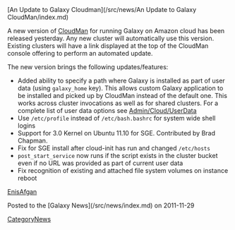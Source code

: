 <div class='newsItemHeader'>[An Update to Galaxy Cloudman](/src/news/An Update to Galaxy CloudMan/index.md)</div>


A new version of [CloudMan](/src/CloudMan/index.md) for running Galaxy on Amazon cloud has been released yesterday. Any new cluster will automatically use this version. Existing clusters will have a link displayed at the top of the CloudMan console offering to perform an automated update. 

The new version brings the following updates/features:
* Added ability to specify a path where Galaxy is installed as part of user data (using `galaxy_home` key). This allows custom Galaxy application to be installed and picked up by CloudMan instead of the default one. This works across cluster invocations as well as for shared clusters. For a complete list of user data options see [Admin/Cloud/UserData](/src/Admin/Cloud/UserData/index.md)
* Use `/etc/profile` instead of `/etc/bash.bashrc` for system wide shell logins
* Support for 3.0 Kernel on Ubuntu 11.10 for SGE. Contributed by Brad Chapman.
* Fix for SGE install after cloud-init has run and changed `/etc/hosts`
* `post_start_service` now runs if the script exists in the cluster bucket even if no URL was provided as part of current user data
* Fix recognition of existing and attached file system volumes on instance reboot

[EnisAfgan](/src/EnisAfgan/index.md)

<div class='newsItemFooter'>Posted to the [Galaxy News](/src/news/index.md) on 2011-11-29</div>

[CategoryNews](/src/CategoryNews/index.md)
